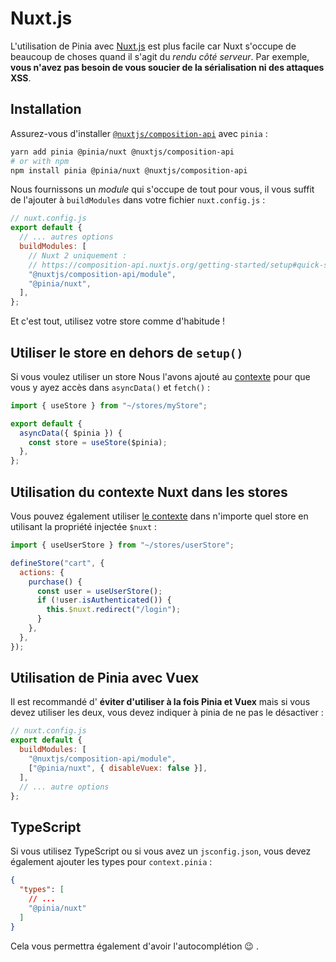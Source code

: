 # Nuxt.js

L'utilisation de Pinia avec [Nuxt.js](https://nuxtjs.org/) est plus facile car Nuxt s'occupe de beaucoup de choses quand il s'agit du _rendu côté serveur_. Par exemple, **vous n'avez pas besoin de vous soucier de la sérialisation ni des attaques XSS**.

## Installation

Assurez-vous d'installer [`@nuxtjs/composition-api`](https://composition-api.nuxtjs.org/) avec `pinia` :

```bash
yarn add pinia @pinia/nuxt @nuxtjs/composition-api
# or with npm
npm install pinia @pinia/nuxt @nuxtjs/composition-api
```

Nous fournissons un _module_ qui s'occupe de tout pour vous, il vous suffit de l'ajouter à `buildModules` dans votre fichier `nuxt.config.js` :

```js
// nuxt.config.js
export default {
  // ... autres options
  buildModules: [
    // Nuxt 2 uniquement :
    // https://composition-api.nuxtjs.org/getting-started/setup#quick-start
    "@nuxtjs/composition-api/module",
    "@pinia/nuxt",
  ],
};
```

Et c'est tout, utilisez votre store comme d'habitude !

## Utiliser le store en dehors de `setup()`

Si vous voulez utiliser un store Nous l'avons ajouté au [contexte](https://nuxtjs.org/docs/2.x/internals-glossary/context) pour que vous y ayez accès dans `asyncData()` et `fetch()` :

```js
import { useStore } from "~/stores/myStore";

export default {
  asyncData({ $pinia }) {
    const store = useStore($pinia);
  },
};
```

## Utilisation du contexte Nuxt dans les stores

Vous pouvez également utiliser [le contexte](https://nuxtjs.org/docs/2.x/internals-glossary/context) dans n'importe quel store en utilisant la propriété injectée `$nuxt` :

```js
import { useUserStore } from "~/stores/userStore";

defineStore("cart", {
  actions: {
    purchase() {
      const user = useUserStore();
      if (!user.isAuthenticated()) {
        this.$nuxt.redirect("/login");
      }
    },
  },
});
```

## Utilisation de Pinia avec Vuex

Il est recommandé d' **éviter d'utiliser à la fois Pinia et Vuex** mais si vous devez utiliser les deux, vous devez indiquer à pinia de ne pas le désactiver :

```js
// nuxt.config.js
export default {
  buildModules: [
    "@nuxtjs/composition-api/module",
    ["@pinia/nuxt", { disableVuex: false }],
  ],
  // ... autre options
};
```

## TypeScript

Si vous utilisez TypeScript ou si vous avez un `jsconfig.json`, vous devez également ajouter les types pour `context.pinia` :

```json
{
  "types": [
    // ...
    "@pinia/nuxt"
  ]
}
```

Cela vous permettra également d'avoir l'autocomplétion 😉 .
